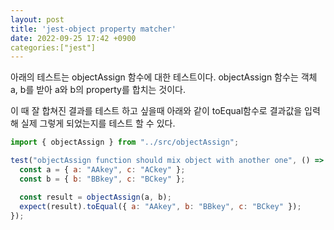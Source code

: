 ```yaml
---
layout: post
title: 'jest-object property matcher'
date: 2022-09-25 17:42 +0900
categories:["jest"]
---
```


아래의 테스트는 objectAssign 함수에 대한 테스트이다.
objectAssign 함수는 객체 a, b를 받아 a와 b의 property를 합치는 것이다.

이 때 잘 합쳐진 결과를 테스트 하고 싶을때 아래와 같이
toEqual함수로 결과값을 입력해 실제 그렇게 되었는지를 테스트 할 수 있다.

```js
import { objectAssign } from "../src/objectAssign";

test("objectAssign function should mix object with another one", () => {
  const a = { a: "AAkey", c: "ACkey" };
  const b = { b: "BBkey", c: "BCkey" };

  const result = objectAssign(a, b);
  expect(result).toEqual({ a: "AAkey", b: "BBkey", c: "BCkey" });
});

```
